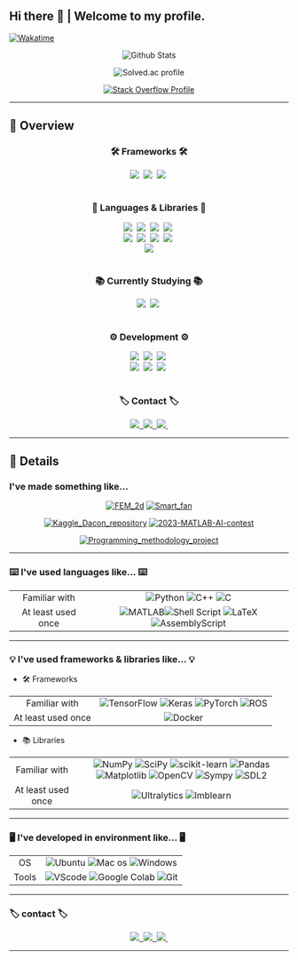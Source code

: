 ## Hi there 👋 | Welcome to my profile.

[![Wakatime](https://wakatime.com/badge/user/018c9bd2-282b-4441-9cb2-ba110af97f0d.svg)](https://wakatime.com/@jbw9964)

<div align="center">

![Github Stats](https://github-readme-stats.vercel.app/api?username=jbw9964&show_icons=true&theme=vue)

![Solved.ac profile](http://mazassumnida.wtf/api/generate_badge?boj=jbw9964) 

[![Stack Overflow Profile](https://stackoverflow-readme-profile.johannchopin.fr/profile/22402927?theme=dark)](https://stackoverflow.com/users/22402927/jiho-lee)

</div>

---

## :mag_right: Overview

<!------------------------------------ Frameworks ------------------------------------>
<h3 align="center">🛠️ Frameworks 🛠️</h3>
<div align="center">
  <img src="https://img.shields.io/badge/TensorFlow-%23FF6F00.svg?style=for-the-badge&logo=TensorFlow&logoColor=white" />&nbsp
  <img src="https://img.shields.io/badge/PyTorch-%23EE4C2C.svg?style=for-the-badge&logo=PyTorch&logoColor=white" />&nbsp
  <img src="https://img.shields.io/badge/ros-%230A0FF9.svg?style=for-the-badge&logo=ros&logoColor=white" />&nbsp
</div>
<br>
<!------------------------------------ Frameworks ------------------------------------>


<!------------------------------------ Languages & Libraries ------------------------------------>
<h3 align="center">🔖 Languages & Libraries 🔖</h3>
<div align="center">
  <img src="https://img.shields.io/badge/python-3670A0?style=for-the-badge&logo=python&logoColor=ffdd54" />&nbsp
  <img src="https://img.shields.io/badge/numpy-4d77cf.svg?style=for-the-badge&logo=numpy&logoColor=white" />&nbsp
  <img src="https://img.shields.io/badge/Matplotlib-11557c.svg?style=for-the-badge&logo=Matplotlib&logoColor=white" />&nbsp
  <img src="https://img.shields.io/badge/SciPy-%230C55A5.svg?style=for-the-badge&logo=scipy&logoColor=%white" />&nbsp
</div>

<div align="center">
    <img src="https://img.shields.io/badge/c-%2300599C.svg?style=for-the-badge&logo=c&logoColor=white" />&nbsp
    <img src="https://img.shields.io/badge/c++-%2300599C.svg?style=for-the-badge&logo=c%2B%2B&logoColor=white" />&nbsp
    <img src="https://img.shields.io/badge/OpenCV-27338e?style=for-the-badge&logo=OpenCV&logoColor=white" />&nbsp
    <img src="https://img.shields.io/badge/SDL2-gray?style=for-the-badge&logo=SDL2&logoColor=white" />&nbsp
</div>

<div align="center">
    <img src="https://img.shields.io/badge/matlab-orange?style=for-the-badge&logo=Matlab&logoColor=oragne" />
</div>
<br>
<!------------------------------------ Languages & Libraries ------------------------------------>


<!------------------------------------ Currently Studying ------------------------------------>
<h3 align="center">📚 Currently Studying 📚</h3>
<div align="center">
  <img src="https://img.shields.io/badge/TensorFlow-%23FF6F00.svg?style=for-the-badge&logo=TensorFlow&logoColor=white" />&nbsp
  <img src="https://img.shields.io/badge/PyTorch-%23EE4C2C.svg?style=for-the-badge&logo=PyTorch&logoColor=white" />&nbsp
</div>
<br>
<!------------------------------------ Currently Studying ------------------------------------>


<!------------------------------------ Development ------------------------------------>
<h3 align="center">⚙️ Development ⚙️</h3>
<div align="center">
    <img src="https://img.shields.io/badge/mac%20os-000000?style=for-the-badge&logo=apple&logoColor=white" />&nbsp
    <img src="https://img.shields.io/badge/Windows-0078D6?style=for-the-badge&logo=windows&logoColor=white" />&nbsp
    <img src="https://img.shields.io/badge/Ubuntu-E95420?style=for-the-badge&logo=ubuntu&logoColor=white" />&nbsp
</div>

<div align="center">
  <img src="https://img.shields.io/badge/VSCode-2C2C32.svg?style=for-the-badge&logo=visual-studio-code&logoColor=22ABF3" />&nbsp
    <img src="https://img.shields.io/badge/Google Colab-2C2C32.svg?style=for-the-badge&logo=Google Colab&logoColor=ornage" />&nbsp
    <img src="https://img.shields.io/badge/git-%23F05033.svg?style=for-the-badge&logo=git&logoColor=white" />&nbsp
  </div>
<br>
<!------------------------------------ Development ------------------------------------>


<!------------------------------------ Contact ------------------------------------>
<h3 align="center">🏷️ Contact 🏷️</h3>
<div align="center">
  <a href="mailto:jbw9964@gmail.com">
    <img
      src="https://img.shields.io/badge/jbw9964@gmail.com-D14836?style=for-the-badge&logo=gmail&logoColor=white"/>&nbsp
  </a>
  <a href="https://www.linkedin.com/in/%EC%A4%80%EC%83%81-%EC%A0%95-655b27255/">
    <img
      src="https://img.shields.io/badge/LinkedIn-0077B5?style=for-the-badge&logo=linkedin&logoColor=white"/>&nbsp
  </a>
  <a href="https://velog.io/@jbw9964">
    <img src="https://img.shields.io/badge/Velog-1EBC8F?style=for-the-badge&logo=velog&logoColor=white" />&nbsp
  </a>
</div>
<!------------------------------------ Contact ------------------------------------>

---

## :telescope: Details

### I've made something like...

<div align="center">

[![FEM_2d](https://github-readme-stats.vercel.app/api/pin/?username=jbw9964&repo=FEM_2d)](https://github.com/jbw9964/FEM_2d) [![Smart_fan](https://github-readme-stats.vercel.app/api/pin/?username=jbw9964&repo=Smart_fan)](https://github.com/jbw9964/Smart_fan)

[![Kaggle_Dacon_repository](https://github-readme-stats.vercel.app/api/pin/?username=jbw9964&repo=Kaggle_Dacon_repository)](https://github.com/jbw9964/Kaggle_Dacon_repository) [![2023-MATLAB-AI-contest](https://github-readme-stats.vercel.app/api/pin/?username=jbw9964&repo=2023-MATLAB-AI-contest)](https://github.com/jbw9964/2023-MATLAB-AI-contest)

[![Programming_methodology_project](https://github-readme-stats.vercel.app/api/pin/?username=jbw9964&repo=Programming_methodology_project)](https://github.com/jbw9964/Programming_methodology_project)

</div>


---

### ⌨️ I've used languages like... ⌨️
<div align="center">

|||
|:-----:|:----:|
| Familiar with | ![Python](https://img.shields.io/badge/python-3670A0?style=for-the-badge&logo=python&logoColor=ffdd54) ![C++](https://img.shields.io/badge/c++-%2300599C.svg?style=for-the-badge&logo=c%2B%2B&logoColor=white) ![C](https://img.shields.io/badge/c-%2300599C.svg?style=for-the-badge&logo=c&logoColor=white)|
| At least used once | ![MATLAB](https://img.shields.io/badge/matlab-orange?style=for-the-badge&logo=Matlab&logoColor=oragne)![Shell Script](https://img.shields.io/badge/shell_script-%23121011.svg?style=for-the-badge&logo=gnu-bash&logoColor=white) ![LaTeX](https://img.shields.io/badge/latex-%23008080.svg?style=for-the-badge&logo=latex&logoColor=white) ![AssemblyScript](https://img.shields.io/badge/assembly%20script-%23000000.svg?style=for-the-badge&logo=assemblyscript&logoColor=white) |

</div>


---

### 💡 I've used frameworks & libraries like... 💡

- 🛠️ Frameworks

<div align="center">

|||
|:-----:|:----:|
| Familiar with | ![TensorFlow](https://img.shields.io/badge/TensorFlow-%23FF6F00.svg?style=for-the-badge&logo=TensorFlow&logoColor=white) ![Keras](https://img.shields.io/badge/Keras-%23D00000.svg?style=for-the-badge&logo=Keras&logoColor=white) ![PyTorch](https://img.shields.io/badge/PyTorch-%23EE4C2C.svg?style=for-the-badge&logo=PyTorch&logoColor=white) ![ROS](https://img.shields.io/badge/ros-%230A0FF9.svg?style=for-the-badge&logo=ros&logoColor=white) |
| At least used once | ![Docker](https://img.shields.io/badge/docker-%230db7ed.svg?style=for-the-badge&logo=docker&logoColor=white) |

</div>

- :books: Libraries

<div align="center">

|||
|:-----:|:----:|
| Familiar with | ![NumPy](https://img.shields.io/badge/numpy-%23013243.svg?style=for-the-badge&logo=numpy&logoColor=white) ![SciPy](https://img.shields.io/badge/SciPy-%230C55A5.svg?style=for-the-badge&logo=scipy&logoColor=%white) ![scikit-learn](https://img.shields.io/badge/scikit--learn-%23F7931E.svg?style=for-the-badge&logo=scikit-learn&logoColor=white) ![Pandas](https://img.shields.io/badge/pandas-%23150458.svg?style=for-the-badge&logo=pandas&logoColor=white) ![Matplotlib](https://img.shields.io/badge/Matplotlib-%23ffffff.svg?style=for-the-badge&logo=Matplotlib&logoColor=black) ![OpenCV](https://img.shields.io/badge/OpenCV-27338e?style=for-the-badge&logo=OpenCV&logoColor=white) ![Sympy](https://img.shields.io/badge/Sympy-black.svg?style=for-the-badge&logo=Sympy&logoColor=green) ![SDL2](https://img.shields.io/badge/SDL2-gray?style=for-the-badge&logo=SDL2&logoColor=white)|
| At least used once | ![Ultralytics](https://img.shields.io/badge/Ultralytics-purple.svg?style=for-the-badge&logo=Ultralytics&logoColor=green) ![Imblearn](https://img.shields.io/badge/Imblearn-black.svg?style=for-the-badge&logo=Imblearn&logoColor=green) |

</div>


---

### 🖥️ I've developed in environment like... 🖥️

<div align="center">

|||
|:-:|:-:|
|OS| ![Ubuntu](https://img.shields.io/badge/Ubuntu-E95420?style=for-the-badge&logo=ubuntu&logoColor=white) ![Mac os](https://img.shields.io/badge/mac%20os-000000?style=for-the-badge&logo=apple&logoColor=white) ![Windows](https://img.shields.io/badge/Windows-0078D6?style=for-the-badge&logo=windows&logoColor=white) |
|Tools| ![VScode](https://img.shields.io/badge/VSCode-2C2C32.svg?style=for-the-badge&logo=visual-studio-code&logoColor=22ABF3) ![Google Colab](https://img.shields.io/badge/GoogleColab-2C2C32.svg?style=for-the-badge&logo=GoogleColab&logoColor=ornage) ![Git](https://img.shields.io/badge/git-%23F05033.svg?style=for-the-badge&logo=git&logoColor=white) |

</div>

---

### 🏷️ contact 🏷️

<div align="center">
  <a href="mailto:jbw9964@gmail.com">
    <img
      src="https://img.shields.io/badge/jbw9964@gmail.com-D14836?style=for-the-badge&logo=gmail&logoColor=white"/>&nbsp
  </a>
  <a href="https://www.linkedin.com/in/%EC%A4%80%EC%83%81-%EC%A0%95-655b27255/">
    <img
      src="https://img.shields.io/badge/LinkedIn-0077B5?style=for-the-badge&logo=linkedin&logoColor=white"/>&nbsp
  </a>
  <a href="https://velog.io/@jbw9964">
    <img src="https://img.shields.io/badge/Velog-1EBC8F?style=for-the-badge&logo=velog&logoColor=white" />&nbsp
  </a>
</div>

---